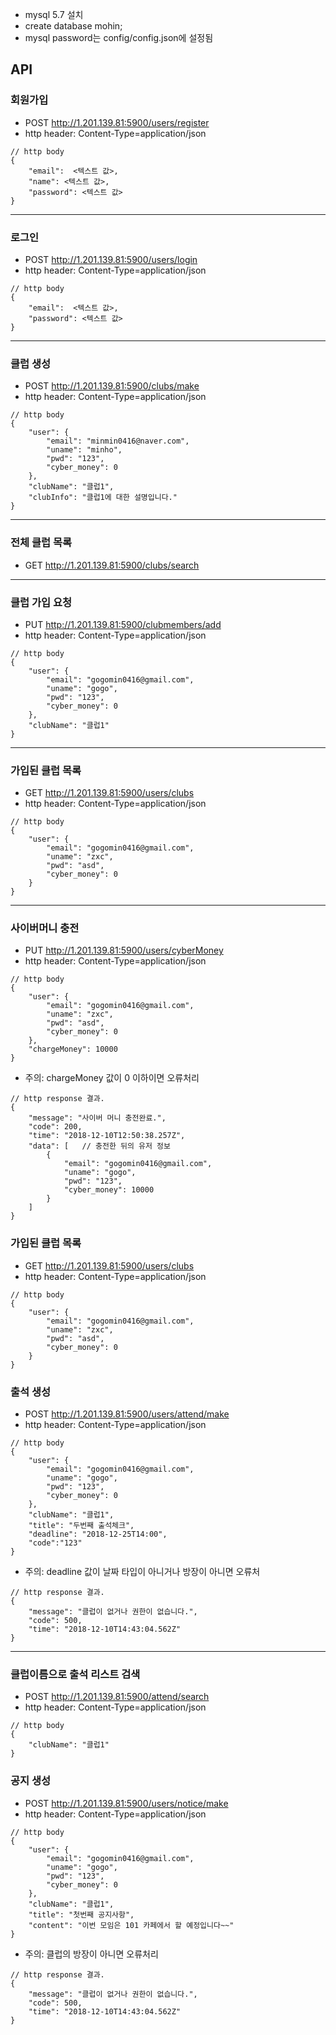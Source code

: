 - mysql 5.7 설치
- create database mohin;
- mysql password는 config/config.json에 설정됨


## API
### 회원가입
- POST http://1.201.139.81:5900/users/register
- http header: Content-Type=application/json
```
// http body
{
	"email":  <텍스트 값>,
	"name": <텍스트 값>,
	"password": <텍스트 값>
}
```
*****
### 로그인
- POST http://1.201.139.81:5900/users/login
- http header: Content-Type=application/json
```
// http body
{
	"email":  <텍스트 값>,
	"password": <텍스트 값>
}
```
*****
### 클럽 생성
- POST http://1.201.139.81:5900/clubs/make
- http header: Content-Type=application/json
```$xslt
// http body
{
	"user": {
        "email": "minmin0416@naver.com",
        "uname": "minho",
        "pwd": "123",
        "cyber_money": 0
    },
    "clubName": "클럽1",
    "clubInfo": "클럽1에 대한 설명입니다."
}
```
*****
### 전체 클럽 목록
- GET http://1.201.139.81:5900/clubs/search

*****
### 클럽 가입 요청
- PUT http://1.201.139.81:5900/clubmembers/add
- http header: Content-Type=application/json
```$xslt
// http body
{
	"user": {
        "email": "gogomin0416@gmail.com",
        "uname": "gogo",
        "pwd": "123",
        "cyber_money": 0
    },
    "clubName": "클럽1"
}
```
*****
### 가입된 클럽 목록
- GET http://1.201.139.81:5900/users/clubs
- http header: Content-Type=application/json
```$xslt
// http body
{
	"user": {
		"email": "gogomin0416@gmail.com",
		"uname": "zxc",
		"pwd": "asd",
		"cyber_money": 0
	}
}
```
*****
### 사이버머니 충전
- PUT http://1.201.139.81:5900/users/cyberMoney
- http header: Content-Type=application/json
```$xslt
// http body
{
	"user": {
		"email": "gogomin0416@gmail.com",
		"uname": "zxc",
		"pwd": "asd",
		"cyber_money": 0
	},
	"chargeMoney": 10000
}
```
- 주의: chargeMoney 값이 0 이하이면 오류처리
```
// http response 결과.
{
    "message": "사이버 머니 충전완료.",
    "code": 200,
    "time": "2018-12-10T12:50:38.257Z",
    "data": [   // 충전한 뒤의 유저 정보
        {
            "email": "gogomin0416@gmail.com",
            "uname": "gogo",
            "pwd": "123",
            "cyber_money": 10000
        }
    ]
}
```
### 가입된 클럽 목록
- GET http://1.201.139.81:5900/users/clubs
- http header: Content-Type=application/json
```$xslt
// http body
{
	"user": {
		"email": "gogomin0416@gmail.com",
		"uname": "zxc",
		"pwd": "asd",
		"cyber_money": 0
	}
}
```
### 출석 생성
- POST http://1.201.139.81:5900/users/attend/make
- http header: Content-Type=application/json
```$xslt
// http body
{
	"user": {
        "email": "gogomin0416@gmail.com",
        "uname": "gogo",
        "pwd": "123",
        "cyber_money": 0
    },
    "clubName": "클럽1",
    "title": "두번째 출석체크",
    "deadline": "2018-12-25T14:00",
    "code":"123"
}
```
- 주의: deadline 값이 날짜 타입이 아니거나 방장이 아니면 오류처
```
// http response 결과.
{
    "message": "클럽이 없거나 권한이 없습니다.",
    "code": 500,
    "time": "2018-12-10T14:43:04.562Z"
}
```
*****
### 클럽이름으로 출석 리스트 검색 
- POST http://1.201.139.81:5900/attend/search
- http header: Content-Type=application/json
```$xslt
// http body
{
    "clubName": "클럽1"
}
```
### 공지 생성
- POST http://1.201.139.81:5900/users/notice/make
- http header: Content-Type=application/json
```$xslt
// http body
{
	"user": {
        "email": "gogomin0416@gmail.com",
        "uname": "gogo",
        "pwd": "123",
        "cyber_money": 0
    },
    "clubName": "클럽1",
    "title": "첫번째 공지사항",
    "content": "이번 모임은 101 카페에서 할 예정입니다~~"
}
```
- 주의: 클럽의 방장이 아니면 오류처리
```
// http response 결과.
{
    "message": "클럽이 없거나 권한이 없습니다.",
    "code": 500,
    "time": "2018-12-10T14:43:04.562Z"
}
```